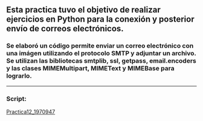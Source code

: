 ## Esta practica tuvo el objetivo de realizar ejercicios en Python para la conexión y posterior envío de correos electrónicos.

### Se elaboró un código permite enviar un correo electrónico con una imágen utilizando el protocolo SMTP y adjuntar un archivo. Se utilizan las bibliotecas smtplib, ssl, getpass, email.encoders y las clases MIMEMultipart, MIMEText y MIMEBase para lograrlo.
___

### Script:
[Practica12_1970947](https://github.com/JaRoCal/PIA_LAB_PC/blob/1ebe9941794c6f381fe1cf627d414b276539f8ce/Envio%20de%20correos/Practica12_1970947.py)


